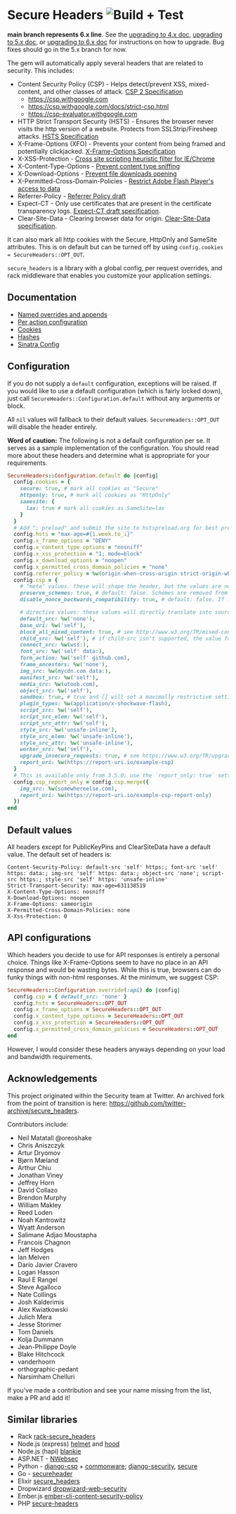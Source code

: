 # Secure Headers ![Build + Test](https://github.com/github/secure_headers/workflows/Build%20+%20Test/badge.svg?branch=main)

**main branch represents 6.x line**. See the [upgrading to 4.x doc](docs/upgrading-to-4-0.md), [upgrading to 5.x doc](docs/upgrading-to-5-0.md), or [upgrading to 6.x doc](docs/upgrading-to-6-0.md) for instructions on how to upgrade. Bug fixes should go in the 5.x branch for now.

The gem will automatically apply several headers that are related to security.  This includes:
- Content Security Policy (CSP) - Helps detect/prevent XSS, mixed-content, and other classes of attack.  [CSP 2 Specification](http://www.w3.org/TR/CSP2/)
  - https://csp.withgoogle.com
  - https://csp.withgoogle.com/docs/strict-csp.html
  - https://csp-evaluator.withgoogle.com
- HTTP Strict Transport Security (HSTS) - Ensures the browser never visits the http version of a website. Protects from SSLStrip/Firesheep attacks.  [HSTS Specification](https://tools.ietf.org/html/rfc6797)
- X-Frame-Options (XFO) - Prevents your content from being framed and potentially clickjacked. [X-Frame-Options Specification](https://tools.ietf.org/html/rfc7034)
- X-XSS-Protection - [Cross site scripting heuristic filter for IE/Chrome](https://msdn.microsoft.com/en-us/library/dd565647\(v=vs.85\).aspx)
- X-Content-Type-Options - [Prevent content type sniffing](https://msdn.microsoft.com/library/gg622941\(v=vs.85\).aspx)
- X-Download-Options - [Prevent file downloads opening](https://msdn.microsoft.com/library/jj542450(v=vs.85).aspx)
- X-Permitted-Cross-Domain-Policies - [Restrict Adobe Flash Player's access to data](https://www.adobe.com/devnet/adobe-media-server/articles/cross-domain-xml-for-streaming.html)
- Referrer-Policy - [Referrer Policy draft](https://w3c.github.io/webappsec-referrer-policy/)
- Expect-CT - Only use certificates that are present in the certificate transparency logs. [Expect-CT draft specification](https://datatracker.ietf.org/doc/draft-stark-expect-ct/).
- Clear-Site-Data - Clearing browser data for origin. [Clear-Site-Data specification](https://w3c.github.io/webappsec-clear-site-data/).

It can also mark all http cookies with the Secure, HttpOnly and SameSite attributes. This is on default but can be turned off by using `config.cookies = SecureHeaders::OPT_OUT`.

`secure_headers` is a library with a global config, per request overrides, and rack middleware that enables you customize your application settings.

## Documentation

- [Named overrides and appends](docs/named_overrides_and_appends.md)
- [Per action configuration](docs/per_action_configuration.md)
- [Cookies](docs/cookies.md)
- [Hashes](docs/hashes.md)
- [Sinatra Config](docs/sinatra.md)

## Configuration

If you do not supply a `default` configuration, exceptions will be raised. If you would like to use a default configuration (which is fairly locked down), just call `SecureHeaders::Configuration.default` without any arguments or block.

All `nil` values will fallback to their default values. `SecureHeaders::OPT_OUT` will disable the header entirely.

**Word of caution:**  The following is not a default configuration per se. It serves as a sample implementation of the configuration. You should read more about these headers and determine what is appropriate for your requirements.

```ruby
SecureHeaders::Configuration.default do |config|
  config.cookies = {
    secure: true, # mark all cookies as "Secure"
    httponly: true, # mark all cookies as "HttpOnly"
    samesite: {
      lax: true # mark all cookies as SameSite=lax
    }
  }
  # Add "; preload" and submit the site to hstspreload.org for best protection.
  config.hsts = "max-age=#{1.week.to_i}"
  config.x_frame_options = "DENY"
  config.x_content_type_options = "nosniff"
  config.x_xss_protection = "1; mode=block"
  config.x_download_options = "noopen"
  config.x_permitted_cross_domain_policies = "none"
  config.referrer_policy = %w(origin-when-cross-origin strict-origin-when-cross-origin)
  config.csp = {
    # "meta" values. these will shape the header, but the values are not included in the header.
    preserve_schemes: true, # default: false. Schemes are removed from host sources to save bytes and discourage mixed content.
    disable_nonce_backwards_compatibility: true, # default: false. If false, `unsafe-inline` will be added automatically when using nonces. If true, it won't. See #403 for why you'd want this.

    # directive values: these values will directly translate into source directives
    default_src: %w('none'),
    base_uri: %w('self'),
    block_all_mixed_content: true, # see http://www.w3.org/TR/mixed-content/
    child_src: %w('self'), # if child-src isn't supported, the value for frame-src will be set.
    connect_src: %w(wss:),
    font_src: %w('self' data:),
    form_action: %w('self' github.com),
    frame_ancestors: %w('none'),
    img_src: %w(mycdn.com data:),
    manifest_src: %w('self'),
    media_src: %w(utoob.com),
    object_src: %w('self'),
    sandbox: true, # true and [] will set a maximally restrictive setting
    plugin_types: %w(application/x-shockwave-flash),
    script_src: %w('self'),
    script_src_elem: %w('self'),
    script_src_attr: %w('self'),
    style_src: %w('unsafe-inline'),
    style_src_elem: %w('unsafe-inline'),
    style_src_attr: %w('unsafe-inline'),
    worker_src: %w('self'),
    upgrade_insecure_requests: true, # see https://www.w3.org/TR/upgrade-insecure-requests/
    report_uri: %w(https://report-uri.io/example-csp)
  }
  # This is available only from 3.5.0; use the `report_only: true` setting for 3.4.1 and below.
  config.csp_report_only = config.csp.merge({
    img_src: %w(somewhereelse.com),
    report_uri: %w(https://report-uri.io/example-csp-report-only)
  })
end
```

## Default values

All headers except for PublicKeyPins and ClearSiteData have a default value. The default set of headers is:

```
Content-Security-Policy: default-src 'self' https:; font-src 'self' https: data:; img-src 'self' https: data:; object-src 'none'; script-src https:; style-src 'self' https: 'unsafe-inline'
Strict-Transport-Security: max-age=631138519
X-Content-Type-Options: nosniff
X-Download-Options: noopen
X-Frame-Options: sameorigin
X-Permitted-Cross-Domain-Policies: none
X-Xss-Protection: 0
```

## API configurations

Which headers you decide to use for API responses is entirely a personal choice. Things like X-Frame-Options seem to have no place in an API response and would be wasting bytes. While this is true, browsers can do funky things with non-html responses. At the minimum, we suggest CSP:

```ruby
SecureHeaders::Configuration.override(:api) do |config|
  config.csp = { default_src: 'none' }
  config.hsts = SecureHeaders::OPT_OUT
  config.x_frame_options = SecureHeaders::OPT_OUT
  config.x_content_type_options = SecureHeaders::OPT_OUT
  config.x_xss_protection = SecureHeaders::OPT_OUT
  config.x_permitted_cross_domain_policies = SecureHeaders::OPT_OUT
end
```

However, I would consider these headers anyways depending on your load and bandwidth requirements.

## Acknowledgements

This project originated within the Security team at Twitter. An archived fork from the point of transition is here: https://github.com/twitter-archive/secure_headers.

Contributors include:
* Neil Matatall @oreoshake
* Chris Aniszczyk
* Artur Dryomov
* Bjørn Mæland
* Arthur Chiu
* Jonathan Viney
* Jeffrey Horn
* David Collazo
* Brendon Murphy
* William Makley
* Reed Loden
* Noah Kantrowitz
* Wyatt Anderson
* Salimane Adjao Moustapha
* Francois Chagnon
* Jeff Hodges
* Ian Melven
* Darío Javier Cravero
* Logan Hasson
* Raul E Rangel
* Steve Agalloco
* Nate Collings
* Josh Kalderimis
* Alex Kwiatkowski
* Julich Mera
* Jesse Storimer
* Tom Daniels
* Kolja Dummann
* Jean-Philippe Doyle
* Blake Hitchcock
* vanderhoorn
* orthographic-pedant
* Narsimham Chelluri

If you've made a contribution and see your name missing from the list, make a PR and add it!

## Similar libraries

* Rack [rack-secure_headers](https://github.com/frodsan/rack-secure_headers)
* Node.js (express) [helmet](https://github.com/helmetjs/helmet) and [hood](https://github.com/seanmonstar/hood)
* Node.js (hapi) [blankie](https://github.com/nlf/blankie)
* ASP.NET - [NWebsec](https://github.com/NWebsec/NWebsec/wiki)
* Python - [django-csp](https://github.com/mozilla/django-csp) + [commonware](https://github.com/jsocol/commonware/); [django-security](https://github.com/sdelements/django-security), [secure](https://github.com/TypeError/secure)
* Go - [secureheader](https://github.com/kr/secureheader)
* Elixir [secure_headers](https://github.com/anotherhale/secure_headers)
* Dropwizard [dropwizard-web-security](https://github.com/palantir/dropwizard-web-security)
* Ember.js [ember-cli-content-security-policy](https://github.com/rwjblue/ember-cli-content-security-policy/)
* PHP [secure-headers](https://github.com/BePsvPT/secure-headers)
